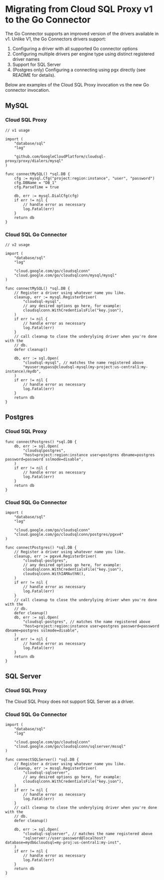 # Migrating from Cloud SQL Proxy v1 to the Go Connector

The Go Connector supports an improved version of the drivers available in v1.
Unlike V1, the Go Connectors drivers support:

1. Configuring a driver with all supported Go connector options
1. Configuring multiple drivers per engine type using distinct registered driver
   names
1. Support for SQL Server
1. (Postgres only) Configuring a connecting using pgx directly (see README for
   details).

Below are examples of the Cloud SQL Proxy invocation vs the new Go connector
invocation.

## MySQL

### Cloud SQL Proxy

``` golang
// v1 usage

import (
	"database/sql"
	"log"

	"github.com/GoogleCloudPlatform/cloudsql-proxy/proxy/dialers/mysql"
)

func connectMySQL() *sql.DB {
	cfg := mysql.Cfg("project:region:instance", "user", "password")
	cfg.DBName = "DB_1"
	cfg.ParseTime = true

	db, err := mysql.DialCfg(cfg)
	if err != nil {
		// handle error as necessary
		log.Fatal(err)
	}
	return db
}
```

### Cloud SQL Go Connector

``` golang
// v2 usage

import (
	"database/sql"
	"log"

	"cloud.google.com/go/cloudsqlconn"
	"cloud.google.com/go/cloudsqlconn/mysql/mysql"
)

func connectMySQL() *sql.DB {
    // Register a driver using whatever name you like.
	cleanup, err := mysql.RegisterDriver(
		"cloudsql-mysql",
		// any desired options go here, for example:
		cloudsqlconn.WithCredentialsFile("key.json"),
	)
	if err != nil {
		// handle error as necessary
		log.Fatal(err)
	}
	// call cleanup to close the underylying driver when you're done with the
	// db.
	defer cleanup()

	db, err := sql.Open(
		"cloudsql-mysql", // matches the name registered above
		"myuser:mypass@cloudsql-mysql(my-project:us-central1:my-instance)/mydb",
	)
	if err != nil {
		// handle error as necessary
		log.Fatal(err)
	}
	return db
}
```

## Postgres

### Cloud SQL Proxy

``` golang
func connectPostgres() *sql.DB {
	db, err := sql.Open(
		"cloudsqlpostgres",
		"host=project:region:instance user=postgres dbname=postgres password=password sslmode=disable",
	)
	if err != nil {
		// handle error as necessary
		log.Fatal(err)
	}
	return db
}
```

### Cloud SQL Go Connector

``` golang
import (
	"database/sql"
	"log"

	"cloud.google.com/go/cloudsqlconn"
	"cloud.google.com/go/cloudsqlconn/postgres/pgxv4"
)

func connectPostgres() *sql.DB {
    // Register a driver using whatever name you like.
	cleanup, err := pgxv4.RegisterDriver(
		"cloudsql-postgres",
		// any desired options go here, for example:
		cloudsqlconn.WithCredentialsFile("key.json"),
		cloudsqlconn.WithIAMAuthN(),
	)
	if err != nil {
		// handle error as necessary
		log.Fatal(err)
	}
	// call cleanup to close the underylying driver when you're done with the
	// db.
	defer cleanup()
	db, err := sql.Open(
		"cloudsql-postgres", // matches the name registered above
		"host=project:region:instance user=postgres password=password dbname=postgres sslmode=disable",
	)
	if err != nil {
		// handle error as necessary
		log.Fatal(err)
	}
	return db
}
```

## SQL Server

### Cloud SQL Proxy

The Cloud SQL Proxy does not support SQL Server as a driver.

### Cloud SQL Go Connector

``` golang
import (
	"database/sql"
	"log"

	"cloud.google.com/go/cloudsqlconn"
	"cloud.google.com/go/cloudsqlconn/sqlserver/mssql"
)

func connectSQLServer() *sql.DB {
    // Register a driver using whatever name you like.
	cleanup, err := mssql.RegisterDriver(
		"cloudsql-sqlserver",
		// any desired options go here, for example:
		cloudsqlconn.WithCredentialsFile("key.json"),
	)
	if err != nil {
		// handle error as necessary
		log.Fatal(err)
	}
	// call cleanup to close the underylying driver when you're done with the
	// db.
	defer cleanup()

	db, err := sql.Open(
		"cloudsql-sqlserver", // matches the name registered above
		"sqlserver://user:password@localhost?database=mydb&cloudsql=my-proj:us-central1:my-inst",
	)
	if err != nil {
		// handle error as necessary
		log.Fatal(err)
	}
	return db
}
```
